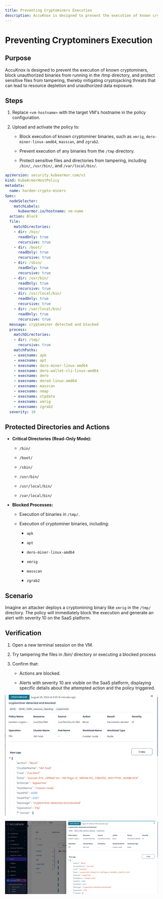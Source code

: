 ```yaml
---
title: Preventing Cryptominers Execution
description: AccuKnox is designed to prevent the execution of known cryptominers, block unauthorized binaries from running in the /tmp directory, and protect sensitive files from tampering, thereby mitigating cryptojacking threats that can lead to resource depletion and unauthorized data exposure.
---
```


# Preventing Cryptominers Execution

## **Purpose**

AccuKnox is designed to prevent the execution of known cryptominers, block unauthorized binaries from running in the /tmp directory, and protect sensitive files from tampering, thereby mitigating cryptojacking threats that can lead to resource depletion and unauthorized data exposure.

## **Steps**

1. Replace `<vm-hostname>` with the target VM's hostname in the policy configuration.

2. Upload and activate the policy to:

    - Block execution of known cryptominer binaries, such as `xmrig`, `dero-miner-linux-amd64`, `masscan`, and `zgrab2`.

    - Prevent execution of any binaries from the `/tmp` directory.

    - Protect sensitive files and directories from tampering, including `/bin/`, `/usr/bin/`, and `/var/local/bin/`.

```yaml
apiVersion: security.kubearmor.com/v1
kind: KubeArmorHostPolicy
metadata:
  name: harden-crypto-miners
Spec:
  nodeSelector:
    matchLabels:
      kubearmor.io/hostname: vm-name
  action: Block
  file:
    matchDirectories:
    - dir: /bin/
      readOnly: true
      recursive: true
    - dir: /boot/
      readOnly: true
      recursive: true
    - dir: /sbin/
      readOnly: true
      recursive: true
    - dir: /usr/bin/
      readOnly: true
      recursive: true
    - dir: /usr/local/bin/
      readOnly: true
      recursive: true
    - dir: /var/local/bin/
      readOnly: true
      recursive: true
  message: cryptominer detected and blocked
  process:
    matchDirectories:
    - dir: /tmp/
      recursive: true
    matchPaths:
    - execname: apk
    - execname: apt
    - execname: dero-miner-linux-amd64
    - execname: dero-wallet-cli-linux-amd64
    - execname: dero
    - execname: derod-linux-amd64
    - execname: masscan
    - execname: nmap
    - execname: ntpdate
    - execname: xmrig
    - execname: zgrab2
  severity: 10
```

## **Protected Directories and Actions**

- **Critical Directories (Read-Only Mode):**

    - `/bin/`

    - `/boot/`

    - `/sbin/`

    - `/usr/bin/`

    - `/usr/local/bin/`

    - `/var/local/bin/`

- **Blocked Processes:**

    - Execution of binaries in `/tmp/`.

    - Execution of cryptominer binaries, including:

        - `apk`

        - `apt`

        - `dero-miner-linux-amd64`

        - `xmrig`

        - `masscan`

        - `zgrab2`

## **Scenario**

Imagine an attacker deploys a cryptomining binary like `xmrig` in the `/tmp/` directory. The policy will immediately block the execution and generate an alert with severity 10 on the SaaS platform.

## **Verification**

1. Open a new terminal session on the VM.

2. Try tampering the files in /bin/ directory or executing a blocked process

3. Confirm that:

    - Actions are blocked.

    - Alerts with severity 10 are visible on the SaaS platform, displaying specific details about the attempted action and the policy triggered.

![](./images/vm-crypto-miners/1.png)

![](./images/vm-crypto-miners/2.png)
